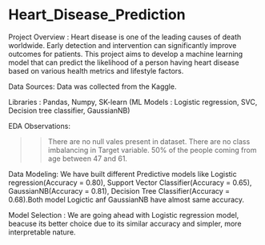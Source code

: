 # Heart_Disease_Prediction
Project Overview : Heart disease is one of the leading causes of death worldwide. Early detection and intervention can significantly improve outcomes for patients. This project aims to develop a machine learning model that can predict the likelihood of a person having heart disease based on various health metrics and lifestyle factors.

Data Sources: Data was collected from the Kaggle.

Libraries : Pandas, Numpy, SK-learn (ML Models : Logistic regression, SVC, Decision tree classifier, GaussianNB)

EDA Observations:
>>There are no null vales present in dataset.
>>There are no class imbalancing in Target variable.
>>50% of the people coming from age between 47 and 61.

Data Modeling: We have built different Predictive models like Logistic regression(Accuracy = 0.80), Support Vector Classifier(Accuracy = 0.65), GaussianNB(Accuracy = 0.81), Decision Tree Classifier(Accuracy = 0.68).Both model Logictic anf GaussianNB have almost same accuracy.

Model Selection : We are going ahead with Logistic regression model, beacuse its better choice due to its similar accuracy and simpler, more interpretable nature.
